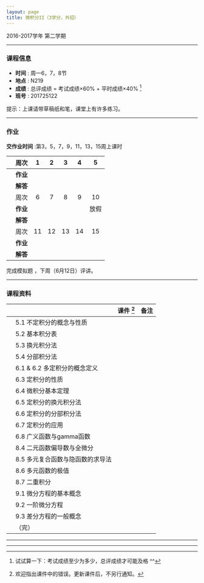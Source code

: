 ```yaml
---
layout: page
title: 微积分II（3学分，外招）
---
```



<p class="message">
  2016-2017学年 第二学期
</p>


---

### 课程信息

- __时间__ : 周一6，7，8节
- __地点__ : N219
- __成绩__ : 总评成绩 = 考试成绩×60% + 平时成绩×40% [^exam]
- __班号__ : 201725122

[^exam]: 试试算一下：考试成绩至少为多少，总评成绩才可能及格 ^^

提示：上课请带草稿纸和笔，课堂上有许多练习。

---

### 作业

__交作业时间__ :第3，5，7，9，11，13，15周上课时


|        |   周次     | 1 | 2 | 3 |	4 | 5|
|:--------:|----:|:------:|:------:|:------:|:------:|:------:|
|		|	__作业__ |	<a href="HW/HW_微积分II_第01周_外招_2017.pdf" target="_blank"><i class="fa fa-file-pdf-o" aria-hidden="true"></i></a>	|	<a href="HW/HW_微积分II_第02周_外招_2017.pdf" target="_blank"><i class="fa fa-file-pdf-o" aria-hidden="true"></i></a>		|	<a href="HW/HW_微积分II_第03周_外招_2017.pdf" target="_blank"><i class="fa fa-file-pdf-o" aria-hidden="true"></i></a>		|	<a href="HW/HW_微积分II_第04周_外招_2017.pdf" target="_blank"><i class="fa fa-file-pdf-o" aria-hidden="true"></i></a>		| <a href="HW/HW_微积分II_第05周_外招_2017.pdf" target="_blank"><i class="fa fa-file-pdf-o" aria-hidden="true"></i></a>	 |
|		|	__解答__ |	<a href="HW_sol/HW_微积分II_第01周_外招_sol_2017.pdf" target="_blank"><i class="fa fa-file-pdf-o" aria-hidden="true"></i></a>	|	<a href="HW_sol/HW_微积分II_第02周_外招_sol_2017.pdf" target="_blank"><i class="fa fa-file-pdf-o" aria-hidden="true"></i></a>		|	<a href="HW_sol/HW_微积分II_第03周_外招_sol_2017.pdf" target="_blank"><i class="fa fa-file-pdf-o" aria-hidden="true"></i></a>		|	<a href="HW_sol/HW_微积分II_第05周_外招_sol_2017.pdf" target="_blank"><i class="fa fa-file-pdf-o" aria-hidden="true"></i></a>		| <a href="HW_sol/HW_微积分II_第04周_外招_sol_2017.pdf" target="_blank"><i class="fa fa-file-pdf-o" aria-hidden="true"></i></a>	|
|        |   周次     | 6 | 7 | 8 |	9 | 10|
|		|	__作业__ |	<a href="HW/HW_微积分II_第06周_外招_2017.pdf" target="_blank"><i class="fa fa-file-pdf-o" aria-hidden="true"></i></a>		|	<a href="HW/HW_微积分II_第07周_外招_2017.pdf" target="_blank"><i class="fa fa-file-pdf-o" aria-hidden="true"></i></a>		|	<a href="HW/HW_微积分II_第08周_外招_2017.pdf" target="_blank"><i class="fa fa-file-pdf-o" aria-hidden="true"></i></a>		|	<a href="HW/HW_微积分II_第09周_外招_2017.pdf" target="_blank"><i class="fa fa-file-pdf-o" aria-hidden="true"></i></a>		|	放假 |
|		|	__解答__ |	<a href="HW_sol/HW_微积分II_第06周_外招_sol_2017.pdf" target="_blank"><i class="fa fa-file-pdf-o" aria-hidden="true"></i></a>	|	<a href="HW_sol/HW_微积分II_第07周_外招_sol_2017.pdf" target="_blank"><i class="fa fa-file-pdf-o" aria-hidden="true"></i></a> |	<a href="HW_sol/HW_微积分II_第08周_外招_sol_2017.pdf" target="_blank"><i class="fa fa-file-pdf-o" aria-hidden="true"></i></a> | <a href="HW_sol/HW_微积分II_第09周_外招_sol_2017.pdf" target="_blank"><i class="fa fa-file-pdf-o" aria-hidden="true"></i></a>	 | 	|
|        |   周次     | 11 | 12 | 13 |	14 | 15|
|		|	__作业__ |	<a href="HW/HW_微积分II_第11周_外招_2017.pdf" target="_blank"><i class="fa fa-file-pdf-o" aria-hidden="true"></i></a>		|	<a href="HW/HW_微积分II_第12周_外招_2017.pdf" target="_blank"><i class="fa fa-file-pdf-o" aria-hidden="true"></i></a>		|	<a href="HW/HW_微积分II_第13周_外招_2017.pdf" target="_blank"><i class="fa fa-file-pdf-o" aria-hidden="true"></i></a>		|	<a href="HW/HW_微积分II_第14周_外招_2017.pdf" target="_blank"><i class="fa fa-file-pdf-o" aria-hidden="true"></i></a>			|	<a href="HW_sol/HW_微积分II_第15周_外招_sol_2017.pdf" target="_blank"><i class="fa fa-file-pdf-o" aria-hidden="true"></i></a> |
|		|	__解答__ |		<a href="HW_sol/HW_微积分II_第11周_外招_sol_2017.pdf" target="_blank"><i class="fa fa-file-pdf-o" aria-hidden="true"></i></a> |	<a href="HW_sol/HW_微积分II_第12周_外招_sol_2017.pdf" target="_blank"><i class="fa fa-file-pdf-o" aria-hidden="true"></i></a>  |	<a href="HW_sol/HW_微积分II_第13周_外招_sol_2017.pdf" target="_blank"><i class="fa fa-file-pdf-o" aria-hidden="true"></i></a>  |	<a href="HW_sol/HW_微积分II_第14周_外招_sol_2017.pdf" target="_blank"><i class="fa fa-file-pdf-o" aria-hidden="true"></i></a>  | <a href="HW_sol/HW_微积分II_第15周_外招_sol_2017.pdf" target="_blank"><i class="fa fa-file-pdf-o" aria-hidden="true"></i></a>  	|

完成模拟题 <a href="HW/模拟.pdf" target="_blank"><i class="fa fa-file-pdf-o" aria-hidden="true"></i></a>	，下周（6月12日）评讲。

---

### 课程资料

|        |        | 课件 [^Remark] | 备注 |
|:--------:|:--------|:------:|:------:|
|  | 5.1 不定积分的概念与性质 |  <a href="lectures/5_1_不定积分的概念与性质_NM_2017.pdf" target="_blank"><i class="fa fa-file-pdf-o" aria-hidden="true"></i></a>    |    |
|  | 5.2 基本积分表 |  <a href="lectures/5_2_基本积分表_NM_2017.pdf" target="_blank"><i class="fa fa-file-pdf-o" aria-hidden="true"></i></a>    |  |
|  | 5.3 换元积分法 |  <a href="lectures/5_3_换元积分法_NM_2017.pdf" target="_blank"><i class="fa fa-file-pdf-o" aria-hidden="true"></i></a>    |    |
|  | 5.4 分部积分法 |  <a href="lectures/5_4_分部积分法_NM_2017.pdf" target="_blank"><i class="fa fa-file-pdf-o" aria-hidden="true"></i></a>    |    |
|  | 6.1 & 6.2 多定积分的概念定义 |  <a href="lectures/6_1_6_2_多定积分的概念定义_NM_2017.pdf" target="_blank"><i class="fa fa-file-pdf-o" aria-hidden="true"></i></a>    |    |
|  | 6.3 定积分的性质 |  <a href="lectures/6_3_定积分的性质_NM_2017.pdf" target="_blank"><i class="fa fa-file-pdf-o" aria-hidden="true"></i></a>    |    |
|  | 6.4 微积分基本定理 |  <a href="lectures/6_4_微积分基本定理_NM_2017.pdf" target="_blank"><i class="fa fa-file-pdf-o" aria-hidden="true"></i></a>    |    |
|  | 6.5 定积分的换元积分法 |  <a href="lectures/6_5_定积分的换元积分法_NM_2017.pdf" target="_blank"><i class="fa fa-file-pdf-o" aria-hidden="true"></i></a>    |    |
|  | 6.6 定积分的分部积分法 |  <a href="lectures/6_6_定积分的分部积分法_NM_2017.pdf" target="_blank"><i class="fa fa-file-pdf-o" aria-hidden="true"></i></a>    |    |
|  | 6.7 定积分的应用 |  <a href="lectures/6_7_定积分的应用_NM_2017.pdf" target="_blank"><i class="fa fa-file-pdf-o" aria-hidden="true"></i></a>    |    |
|  | 6.8 广义函数与gamma函数 |  <a href="lectures/6_8_广义函数与gamma函数_NM_2017.pdf" target="_blank"><i class="fa fa-file-pdf-o" aria-hidden="true"></i></a>    |    |
|  | 8.4 二元函数偏导数与全微分 |  <a href="lectures/8_4_二元函数偏导数与全微分_NM_2017.pdf" target="_blank"><i class="fa fa-file-pdf-o" aria-hidden="true"></i></a>    |    |
|  | 8.5 多元复合函数与隐函数的求导法 |  <a href="lectures/8_5_多元复合函数与隐函数的求导法_NM_2017.pdf" target="_blank"><i class="fa fa-file-pdf-o" aria-hidden="true"></i></a>    |    |
|  | 8.6 多元函数的极值 |   <a href="lectures/8_6_多元函数的极值_NM_2017.pdf" target="_blank"><i class="fa fa-file-pdf-o" aria-hidden="true"></i></a>   |    |
|  | 8.7 二重积分 |   <a href="lectures/8_7_二重积分_NM_2017.pdf" target="_blank"><i class="fa fa-file-pdf-o" aria-hidden="true"></i></a>   |    |
|  | 9.1 微分方程的基本概念 |   <a href="lectures/9_1_微分方程的基本概念_NM_2017.pdf" target="_blank"><i class="fa fa-file-pdf-o" aria-hidden="true"></i></a>   |    |
|  | 9.2 一阶微分方程 |   <a href="lectures/9_2_一阶微分方程_NM_2017.pdf" target="_blank"><i class="fa fa-file-pdf-o" aria-hidden="true"></i></a>   |    |
|  | 9.3 差分方程的一般概念 |   <a href="lectures/9_3_差分方程的一般概念_NM_2017.pdf" target="_blank"><i class="fa fa-file-pdf-o" aria-hidden="true"></i></a>   |    |
|  | （完）  |      |    |



[^Remark]: 欢迎指出课件中的错误。更新课件后，不另行通知。


---


---